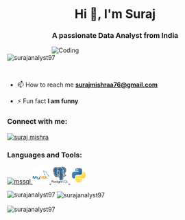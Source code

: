 <h1 align="center">Hi 👋, I'm Suraj</h1>
<h3 align="center">A passionate Data Analyst from India</h3>
<img align="right" alt="Coding" width="400" src="https://imarticusorgblog.in8.cdn-alpha.com/blog/wp-content/uploads/2019/05/daonline.gif">

<p align="left"> <img src="https://komarev.com/ghpvc/?username=surajanalyst97&label=Profile%20views&color=0e75b6&style=flat" alt="surajanalyst97" /> </p>

<p align="left"> <a href="https://twitter.com/" target="blank"><img src="https://img.shields.io/twitter/follow/?logo=twitter&style=for-the-badge" alt="" /></a> </p>

- 📫 How to reach me **surajmishraa76@gmail.com**

- ⚡ Fun fact **I am funny**

<h3 align="left">Connect with me:</h3>
<p align="left">
<a href="https://kaggle.com/suraj mishra" target="blank"><img align="center" src="https://raw.githubusercontent.com/rahuldkjain/github-profile-readme-generator/master/src/images/icons/Social/kaggle.svg" alt="suraj mishra" height="30" width="40" /></a>
</p>

<h3 align="left">Languages and Tools:</h3>
<p align="left"> <a href="https://www.microsoft.com/en-us/sql-server" target="_blank" rel="noreferrer"> <img src="https://www.svgrepo.com/show/303229/microsoft-sql-server-logo.svg" alt="mssql" width="40" height="40"/> </a> <a href="https://www.mysql.com/" target="_blank" rel="noreferrer"> <img src="https://raw.githubusercontent.com/devicons/devicon/master/icons/mysql/mysql-original-wordmark.svg" alt="mysql" width="40" height="40"/> </a> <a href="https://www.postgresql.org" target="_blank" rel="noreferrer"> <img src="https://raw.githubusercontent.com/devicons/devicon/master/icons/postgresql/postgresql-original-wordmark.svg" alt="postgresql" width="40" height="40"/> </a> <a href="https://www.python.org" target="_blank" rel="noreferrer"> <img src="https://raw.githubusercontent.com/devicons/devicon/master/icons/python/python-original.svg" alt="python" width="40" height="40"/> </a> </p>

<p><img align="left" src="https://github-readme-stats.vercel.app/api/top-langs?username=surajanalyst97&show_icons=true&locale=en&layout=compact" alt="surajanalyst97" /></p>

<p>&nbsp;<img align="center" src="https://github-readme-stats.vercel.app/api?username=surajanalyst97&show_icons=true&locale=en" alt="surajanalyst97" /></p>

<p><img align="center" src="https://github-readme-streak-stats.herokuapp.com/?user=surajanalyst97&" alt="surajanalyst97" /></p>
